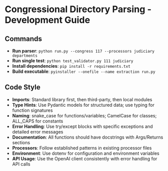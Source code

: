 # Congressional Directory Parsing - Development Guide

## Commands
- **Run parser**: `python run.py --congress 117 --processors judiciary departments`
- **Run single test**: `python test_validator.py 111 judiciary`
- **Install dependencies**: `pip install -r requirements.txt`
- **Build executable**: `pyinstaller --onefile --name extraction run.py`

## Code Style
- **Imports**: Standard library first, then third-party, then local modules
- **Type Hints**: Use Pydantic models for structured data; use typing for function signatures
- **Naming**: snake_case for functions/variables; CamelCase for classes; ALL_CAPS for constants
- **Error Handling**: Use try/except blocks with specific exceptions and detailed error messages
- **Documentation**: All functions should have docstrings with Args/Returns sections
- **Processors**: Follow established patterns in existing processor files
- **Environment**: Use dotenv for configuration and environment variables
- **API Usage**: Use the OpenAI client consistently with error handling for API calls